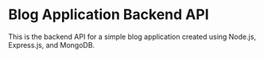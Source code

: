 # Blog Application Backend API

This is the backend API for a simple blog application created using Node.js, Express.js, and MongoDB.
